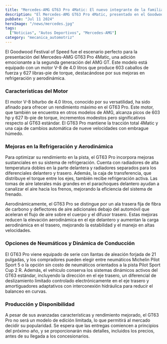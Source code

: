 ```yaml
---
title: "Mercedes-AMG GT63 Pro 4Matic: El nuevo integrante de la familia AMG"
description: "El Mercedes-AMG GT63 Pro 4Matic, presentado en el Goodwood Festival of Speed, cuenta con un motor V-8 de 4.0 litros que alcanza los 603 hp y 627 lb-pie de torque. Con mejoras en refrigeración y aerodinámica, este modelo está diseñado tanto para la pista como para la carretera."
pubDate: "Jul 11 2024"
heroImage: "/news/mercedes.jpg"
tags:
  ["Noticias", "Autos Deportivos", "Mercedes-AMG"]
category: "mecanica_automotriz"
---
```


El Goodwood Festival of Speed fue el escenario perfecto para la presentación del Mercedes-AMG GT63 Pro 4Matic, una adición emocionante a la segunda generación del AMG GT. Este modelo está equipado con un motor V-8 de 4.0 litros que produce 603 caballos de fuerza y 627 libras-pie de torque, destacándose por sus mejoras en refrigeración y aerodinámica.

### Características del Motor

El motor V-8 biturbo de 4.0 litros, conocido por su versatilidad, ha sido afinado para ofrecer un rendimiento máximo en el GT63 Pro. Este motor, que también se encuentra en otros modelos de AMG, alcanza picos de 603 hp y 627 lb-pie de torque, incrementos modestos pero significativos respecto al GT63 estándar. El GT63 Pro mantiene la tracción total 4Matic y una caja de cambios automática de nueve velocidades con embrague húmedo.

### Mejoras en la Refrigeración y Aerodinámica

Para optimizar su rendimiento en la pista, el GT63 Pro incorpora mejoras sustanciales en su sistema de refrigeración. Cuenta con radiadores de alta temperatura dobles en la parte delantera y radiadores separados para los diferenciales delantero y trasero. Además, la caja de transferencia, que distribuye el torque entre los ejes, también recibe refrigeración activa. Las tomas de aire laterales más grandes en el parachoques delantero ayudan a canalizar el aire hacia los frenos, mejorando la eficiencia del sistema de frenado.

Aerodinámicamente, el GT63 Pro se distingue por un ala trasera fija de fibra de carbono y deflectores de aire adicionales debajo del automóvil que aceleran el flujo de aire sobre el cuerpo y el difusor trasero. Estas mejoras reducen la elevación aerodinámica en el eje delantero y aumentan la carga aerodinámica en el trasero, mejorando la estabilidad y el manejo en altas velocidades.

### Opciones de Neumáticos y Dinámica de Conducción

El GT63 Pro viene equipado de serie con llantas de aleación forjada de 21 pulgadas, y los compradores pueden elegir entre neumáticos Michelin Pilot Sport 5 o la opción sin costo de neumáticos orientados a la pista Pilot Sport Cup 2 R. Además, el vehículo conserva los sistemas dinámicos activos del GT63 estándar, incluyendo la dirección en el eje trasero, un diferencial de deslizamiento limitado controlado electrónicamente en el eje trasero y amortiguadores adaptativos con interconexión hidráulica para reducir el balanceo en curvas.

### Producción y Disponibilidad

A pesar de sus avanzadas características y rendimiento mejorado, el GT63 Pro no será un modelo de edición limitada, lo que permitirá al mercado decidir su popularidad. Se espera que las entregas comiencen a principios del próximo año, y se proporcionarán más detalles, incluidos los precios, antes de su llegada a los concesionarios.